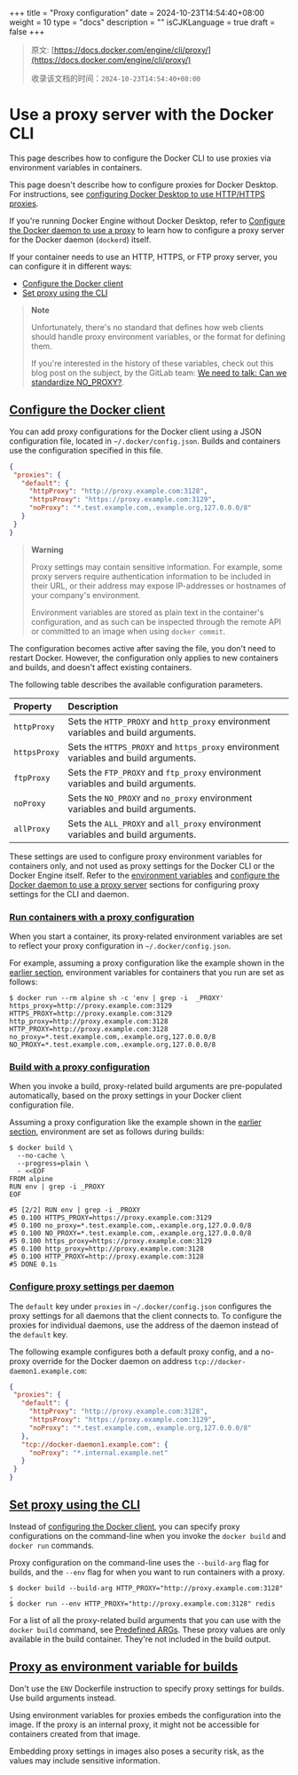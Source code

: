 +++
title = "Proxy configuration"
date = 2024-10-23T14:54:40+08:00
weight = 10
type = "docs"
description = ""
isCJKLanguage = true
draft = false
+++

> 原文: [https://docs.docker.com/engine/cli/proxy/](https://docs.docker.com/engine/cli/proxy/)
>
> 收录该文档的时间：`2024-10-23T14:54:40+08:00`

# Use a proxy server with the Docker CLI

This page describes how to configure the Docker CLI to use proxies via environment variables in containers.

This page doesn't describe how to configure proxies for Docker Desktop. For instructions, see [configuring Docker Desktop to use HTTP/HTTPS proxies](https://docs.docker.com/desktop/settings/#proxies).

If you're running Docker Engine without Docker Desktop, refer to [Configure the Docker daemon to use a proxy](https://docs.docker.com/engine/daemon/proxy/) to learn how to configure a proxy server for the Docker daemon (`dockerd`) itself.

If your container needs to use an HTTP, HTTPS, or FTP proxy server, you can configure it in different ways:

- [Configure the Docker client](https://docs.docker.com/engine/cli/proxy/#configure-the-docker-client)
- [Set proxy using the CLI](https://docs.docker.com/engine/cli/proxy/#set-proxy-using-the-cli)

> **Note**
>
> 
>
> Unfortunately, there's no standard that defines how web clients should handle proxy environment variables, or the format for defining them.
>
> If you're interested in the history of these variables, check out this blog post on the subject, by the GitLab team: [We need to talk: Can we standardize NO_PROXY?](https://about.gitlab.com/blog/2021/01/27/we-need-to-talk-no-proxy/).

## [Configure the Docker client](https://docs.docker.com/engine/cli/proxy/#configure-the-docker-client)

You can add proxy configurations for the Docker client using a JSON configuration file, located in `~/.docker/config.json`. Builds and containers use the configuration specified in this file.



```json
{
 "proxies": {
   "default": {
     "httpProxy": "http://proxy.example.com:3128",
     "httpsProxy": "https://proxy.example.com:3129",
     "noProxy": "*.test.example.com,.example.org,127.0.0.0/8"
   }
 }
}
```

> **Warning**
>
> 
>
> Proxy settings may contain sensitive information. For example, some proxy servers require authentication information to be included in their URL, or their address may expose IP-addresses or hostnames of your company's environment.
>
> Environment variables are stored as plain text in the container's configuration, and as such can be inspected through the remote API or committed to an image when using `docker commit`.

The configuration becomes active after saving the file, you don't need to restart Docker. However, the configuration only applies to new containers and builds, and doesn't affect existing containers.

The following table describes the available configuration parameters.

| Property     | Description                                                  |
| :----------- | :----------------------------------------------------------- |
| `httpProxy`  | Sets the `HTTP_PROXY` and `http_proxy` environment variables and build arguments. |
| `httpsProxy` | Sets the `HTTPS_PROXY` and `https_proxy` environment variables and build arguments. |
| `ftpProxy`   | Sets the `FTP_PROXY` and `ftp_proxy` environment variables and build arguments. |
| `noProxy`    | Sets the `NO_PROXY` and `no_proxy` environment variables and build arguments. |
| `allProxy`   | Sets the `ALL_PROXY` and `all_proxy` environment variables and build arguments. |

These settings are used to configure proxy environment variables for containers only, and not used as proxy settings for the Docker CLI or the Docker Engine itself. Refer to the [environment variables](https://docs.docker.com/reference/cli/docker/#environment-variables) and [configure the Docker daemon to use a proxy server](https://docs.docker.com/engine/daemon/proxy/) sections for configuring proxy settings for the CLI and daemon.

### [Run containers with a proxy configuration](https://docs.docker.com/engine/cli/proxy/#run-containers-with-a-proxy-configuration)

When you start a container, its proxy-related environment variables are set to reflect your proxy configuration in `~/.docker/config.json`.

For example, assuming a proxy configuration like the example shown in the [earlier section](https://docs.docker.com/engine/cli/proxy/#configure-the-docker-client), environment variables for containers that you run are set as follows:



```console
$ docker run --rm alpine sh -c 'env | grep -i  _PROXY'
https_proxy=http://proxy.example.com:3129
HTTPS_PROXY=http://proxy.example.com:3129
http_proxy=http://proxy.example.com:3128
HTTP_PROXY=http://proxy.example.com:3128
no_proxy=*.test.example.com,.example.org,127.0.0.0/8
NO_PROXY=*.test.example.com,.example.org,127.0.0.0/8
```

### [Build with a proxy configuration](https://docs.docker.com/engine/cli/proxy/#build-with-a-proxy-configuration)

When you invoke a build, proxy-related build arguments are pre-populated automatically, based on the proxy settings in your Docker client configuration file.

Assuming a proxy configuration like the example shown in the [earlier section](https://docs.docker.com/engine/cli/proxy/#configure-the-docker-client), environment are set as follows during builds:



```console
$ docker build \
  --no-cache \
  --progress=plain \
  - <<EOF
FROM alpine
RUN env | grep -i _PROXY
EOF
```



```console
#5 [2/2] RUN env | grep -i _PROXY
#5 0.100 HTTPS_PROXY=https://proxy.example.com:3129
#5 0.100 no_proxy=*.test.example.com,.example.org,127.0.0.0/8
#5 0.100 NO_PROXY=*.test.example.com,.example.org,127.0.0.0/8
#5 0.100 https_proxy=https://proxy.example.com:3129
#5 0.100 http_proxy=http://proxy.example.com:3128
#5 0.100 HTTP_PROXY=http://proxy.example.com:3128
#5 DONE 0.1s
```

### [Configure proxy settings per daemon](https://docs.docker.com/engine/cli/proxy/#configure-proxy-settings-per-daemon)

The `default` key under `proxies` in `~/.docker/config.json` configures the proxy settings for all daemons that the client connects to. To configure the proxies for individual daemons, use the address of the daemon instead of the `default` key.

The following example configures both a default proxy config, and a no-proxy override for the Docker daemon on address `tcp://docker-daemon1.example.com`:



```json
{
 "proxies": {
   "default": {
     "httpProxy": "http://proxy.example.com:3128",
     "httpsProxy": "https://proxy.example.com:3129",
     "noProxy": "*.test.example.com,.example.org,127.0.0.0/8"
   },
   "tcp://docker-daemon1.example.com": {
     "noProxy": "*.internal.example.net"
   }
 }
}
```

## [Set proxy using the CLI](https://docs.docker.com/engine/cli/proxy/#set-proxy-using-the-cli)

Instead of [configuring the Docker client](https://docs.docker.com/engine/cli/proxy/#configure-the-docker-client), you can specify proxy configurations on the command-line when you invoke the `docker build` and `docker run` commands.

Proxy configuration on the command-line uses the `--build-arg` flag for builds, and the `--env` flag for when you want to run containers with a proxy.



```console
$ docker build --build-arg HTTP_PROXY="http://proxy.example.com:3128" .
$ docker run --env HTTP_PROXY="http://proxy.example.com:3128" redis
```

For a list of all the proxy-related build arguments that you can use with the `docker build` command, see [Predefined ARGs](https://docs.docker.com/reference/dockerfile/#predefined-args). These proxy values are only available in the build container. They're not included in the build output.

## [Proxy as environment variable for builds](https://docs.docker.com/engine/cli/proxy/#proxy-as-environment-variable-for-builds)

Don't use the `ENV` Dockerfile instruction to specify proxy settings for builds. Use build arguments instead.

Using environment variables for proxies embeds the configuration into the image. If the proxy is an internal proxy, it might not be accessible for containers created from that image.

Embedding proxy settings in images also poses a security risk, as the values may include sensitive information.
